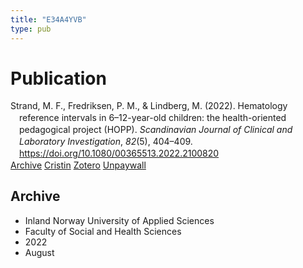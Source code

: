 ```yaml
---
title: "E34A4YVB"
type: pub
---
```

<h1>Publication</h1>
<article id="csl-bib-container-E34A4YVB" class="csl-bib-container">
  <div class="csl-bib-body" style="line-height: 1.35; padding-left: 1em; text-indent:-1em;">
  <div class="csl-entry">Strand, M. F., Fredriksen, P. M., &amp; Lindberg, M. (2022). Hematology reference intervals in 6&#x2013;12-year-old children: the health-oriented pedagogical project (HOPP). <i>Scandinavian Journal of Clinical and Laboratory Investigation</i>, <i>82</i>(5), 404&#x2013;409. <a href="https://doi.org/10.1080/00365513.2022.2100820">https://doi.org/10.1080/00365513.2022.2100820</a></div>
</div>
  <div class="csl-bib-buttons">
    <a href="#taxonomy-article-E34A4YVB" class="csl-bib-button">Archive</a>
    <a href alt="Cristin URL" class="csl-bib-button">Cristin</a>
    <a href alt="Zotero URL" class="csl-bib-button">Zotero</a>
    <a href="https://doi.org/10.1080/00365513.2022.2100820" class="csl-bib-button">Unpaywall</a>
  </div>
  <div id="csl-bib-meta-container-E34A4YVB"></div>
</article>
<div id="csl-bib-meta-E34A4YVB" class="csl-bib-meta">
  <article id="taxonomy-article-E34A4YVB" class="taxonomy-article">
    <h1>Archive</h1>
    <ul>
      <li>Inland Norway University of Applied Sciences</li>
      <li>Faculty of Social and Health Sciences</li>
      <li>2022</li>
      <li>August</li>
    </ul>
  </article>
</div>
